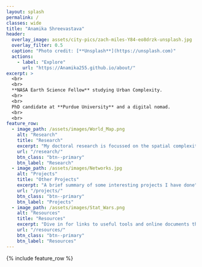 ```yaml
---
layout: splash
permalink: /
classes: wide
title: "Anamika Shreevastava"
header:
  overlay_image: assets/city-pics/zach-miles-Y84-eo8drzk-unsplash.jpg
  overlay_filter: 0.5
  caption: "Photo credit: [**Unsplash**](https://unsplash.com)"
  actions:
    - label: "Explore"
      url: "https://Anamika255.github.io/about/"
excerpt: >
  <br>
  <br>
  **NASA Earth Science Fellow** studying Urban Complexity.
  <br>
  <br>
  PhD candidate at **Purdue University** and a digital nomad.
  <br>  
  <br>
feature_row:
  - image_path: /assets/images/World_Map.png
    alt: "Research"
    title: "Research"
    excerpt: "My doctoral research is focussed on the spatial complexity of intra-urban heat island"
    url: "/research/"
    btn_class: "btn--primary"
    btn_label: "Research"
  - image_path: /assets/images/Networks.jpg
    alt: "Projects"
    title: "Other Projects"
    excerpt: "A brief summary of some interesting projects I have done"
    url: "/projects/"
    btn_class: "btn--primary"
    btn_label: "Projects"
  - image_path: /assets/images/Stat_Wars.png
    alt: "Resources"
    title: "Resources"
    excerpt: "Dive in for links to useful tools and online documents that I have curated over the years"
    url: "/resources/"
    btn_class: "btn--primary"
    btn_label: "Resources"
---
```


{% include feature_row %}

<!--
# Hello there! I am a PhD student at [Purdue University](https://www.purdue.edu/). This is my website under construction. Should be up and running by October 1st.

-->
